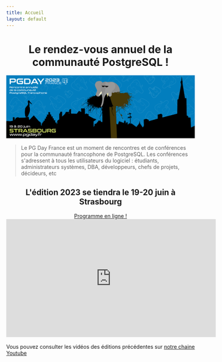 ```yaml
---
title: Accueil
layout: default
---
```


<center>
<h1>Le rendez-vous annuel de la communauté PostgreSQL ! </h1>
</center>

<center>
<img src="img/twitter_2023.png" alt="" class="img-responsive"/>
</center>

> Le PG Day France est un moment de rencontres et de conférences pour la
> communauté francophone de PostgreSQL. Les conférences s'adressent à tous
> les utilisateurs du logiciel : étudiants, administrateurs systèmes, DBA,
> développeurs, chefs de projets, décideurs, etc

<center>
<h2>L'édition 2023 se tiendra le 19-20 juin à Strasbourg</h2>

<!--<h3><a href='/appel'>l'appel à orateur est ouvert</a></h3>-->

<div class='row'>
  <div class='col-md-6 col-md-offset-3 col-xs-12'>
    <a href="/programme" type="button" class="btn btn-primary btn-lg btn-block">Programme en ligne !</a>
  </div>
</div>
</center>

<div class="container">
<center>
<iframe width="560" height="315" src="https://www.youtube.com/embed/videoseries?list=PL8hcbCbHVHQmSpvAHgPUAz3y-mxEccg0I" title="YouTube video player" frameborder="0" allow="accelerometer; autoplay; clipboard-write; encrypted-media; gyroscope; picture-in-picture" allowfullscreen></iframe>
</center>

Vous pouvez consulter les vidéos des éditions précédentes sur
[notre chaine Youtube](https://www.youtube.com/channel/UCR7skKC85Zn6p7fJ-lW7G8g)
</div>

<!--

### Nos partenaires
<div class="container">
        <div class="col-xs-12 col-md-6">
          <a href="https://www.atolcd.com/" class="thumbnail">
            <img src="img/atolcd.png" alt="Atol CD" class="pg_sponsor">
          </a>
        </div>
        <div class="col-xs-12 col-md-6">
            <a href="https://capdata.fr/" class="thumbnail">
              <img src="img/capdata.png" alt="CapData" class="pg_sponsor">
            </a>
          </div>
        <div class="col-xs-12 col-md-6">
          <a href="https://dalibo.com/" class="thumbnail">
            <img src="img/dalibo.png" alt="Dalibo" class="pg_sponsor">
          </a>
        </div>
        <div class="col-xs-12 col-md-6">
          <a href="https://www.enterprisedb.com/" class="thumbnail">
            <img src="img/enterprisedb.jpg" alt="EnterpriseDB" class="pg_sponsor">
          </a>
        </div>
        <div class="col-xs-12 col-md-6">
          <a href="http://www.evolix.fr/" class="thumbnail">
            <img src="img/evolix.png" alt="Evolix" class="pg_sponsor">
          </a>
        </div>
        <div class="col-xs-12 col-md-6">
          <a href="https://leboncoin.fr" class="thumbnail">
            <img src="img/leboncoin.png" alt="Le Bon Coin" class="pg_sponsor">
          </a>
        </div>
        <div class="col-xs-12 col-md-6">
          <a href="https://linagora.com/" class="thumbnail">
            <img src="img/linagora.png" alt="Linagora" class="pg_sponsor">
          </a>
        </div>
        <div class="col-xs-12 col-md-6">
          <a href="http://microsoft.com" class="thumbnail">
            <img src="img/microsoft.png" alt="Microsoft">
          </a>
        </div>
        <div class="col-xs-12 col-md-6">
          <a href="https://orachrome.com/" class="thumbnail">
            <img src="img/orachrome.png" alt="Orachrome" class="pg_sponsor">
          </a>
        </div>
        <div class="col-xs-12 col-md-6">
          <a href="http://oslandia.com/" class="thumbnail">
            <img src="img/oslandia.png" alt="Oslandia" class="pg_sponsor">
          </a>
        </div>
        <div class="col-xs-12 col-md-6">
          <a href="https://www.ovh.com/fr/" class="thumbnail">
            <img src="img/ovh.png" alt="OVH">
          </a>
        </div>
        <div class="col-xs-12 col-md-6">
          <a href="https://www.quest.com/fr-fr/" class="thumbnail">
            <img src="img/quest.jpg" alt="Quest">
          </a>
        </div>
      </div>


</div>
-->

